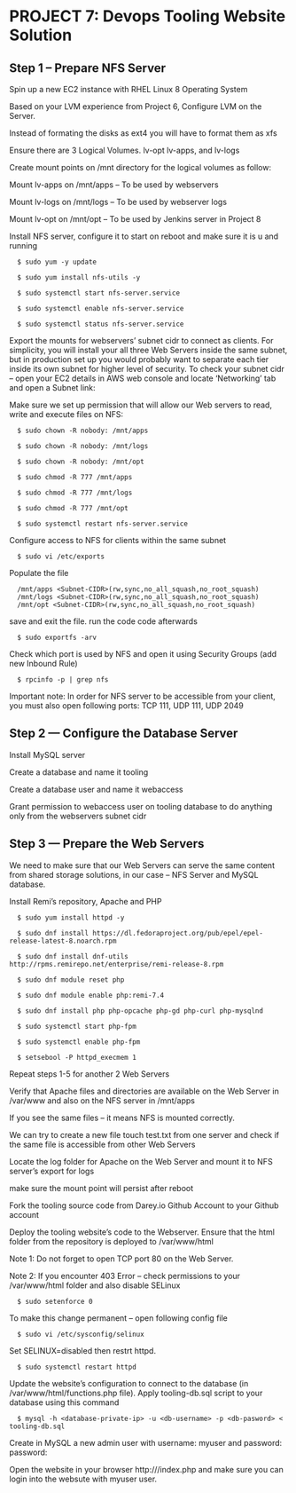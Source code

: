 # PROJECT 7: Devops Tooling Website Solution

## Step 1 – Prepare NFS Server

Spin up a new EC2 instance with RHEL Linux 8 Operating System

Based on your LVM experience from Project 6, Configure LVM on the Server.

Instead of formating the disks as ext4 you will have to format them as xfs

Ensure there are 3 Logical Volumes. lv-opt lv-apps, and lv-logs

Create mount points on /mnt directory for the logical volumes as follow:

Mount lv-apps on /mnt/apps – To be used by webservers

Mount lv-logs on /mnt/logs – To be used by webserver logs

Mount lv-opt on /mnt/opt – To be used by Jenkins server in Project 8


Install NFS server, configure it to start on reboot and make sure it is u and running

      $ sudo yum -y update

      $ sudo yum install nfs-utils -y

      $ sudo systemctl start nfs-server.service

      $ sudo systemctl enable nfs-server.service

      $ sudo systemctl status nfs-server.service
      
Export the mounts for webservers’ subnet cidr to connect as clients. For simplicity, you will install your all three Web Servers inside the same subnet, but in production set up you would probably want to separate each tier inside its own subnet for higher level of security.
To check your subnet cidr – open your EC2 details in AWS web console and locate ‘Networking’ tab and open a Subnet link:


Make sure we set up permission that will allow our Web servers to read, write and execute files on NFS:




      $ sudo chown -R nobody: /mnt/apps
      
      $ sudo chown -R nobody: /mnt/logs
      
      $ sudo chown -R nobody: /mnt/opt

      $ sudo chmod -R 777 /mnt/apps

      $ sudo chmod -R 777 /mnt/logs

      $ sudo chmod -R 777 /mnt/opt

      $ sudo systemctl restart nfs-server.service
      
      
Configure access to NFS for clients within the same subnet 

      $ sudo vi /etc/exports
      
Populate the file

      /mnt/apps <Subnet-CIDR>(rw,sync,no_all_squash,no_root_squash)
      /mnt/logs <Subnet-CIDR>(rw,sync,no_all_squash,no_root_squash)
      /mnt/opt <Subnet-CIDR>(rw,sync,no_all_squash,no_root_squash)
      
save and exit the file. run the code code afterwards

      $ sudo exportfs -arv
       
Check which port is used by NFS and open it using Security Groups (add new Inbound Rule)
     
      $ rpcinfo -p | grep nfs       

Important note: In order for NFS server to be accessible from your client, you must also open following ports: TCP 111, UDP 111, UDP 2049
       
## Step 2 — Configure the Database Server 

Install MySQL server

Create a database and name it tooling

Create a database user and name it webaccess

Grant permission to webaccess user on tooling database to do anything only from the webservers subnet cidr

## Step 3 — Prepare the Web Servers

We need to make sure that our Web Servers can serve the same content from shared storage solutions, in our case – NFS Server and MySQL database.

Install Remi’s repository, Apache and PHP

      $ sudo yum install httpd -y

      $ sudo dnf install https://dl.fedoraproject.org/pub/epel/epel-release-latest-8.noarch.rpm

      $ sudo dnf install dnf-utils http://rpms.remirepo.net/enterprise/remi-release-8.rpm

      $ sudo dnf module reset php

      $ sudo dnf module enable php:remi-7.4

      $ sudo dnf install php php-opcache php-gd php-curl php-mysqlnd

      $ sudo systemctl start php-fpm

      $ sudo systemctl enable php-fpm

      $ setsebool -P httpd_execmem 1

Repeat steps 1-5 for another 2 Web Servers

Verify that Apache files and directories are available on the Web Server in /var/www and also on the NFS server in /mnt/apps

If you see the same files – it means NFS is mounted correctly.
 
We can try to create a new file touch test.txt from one server and check if the same file is accessible from other Web Servers
 
Locate the log folder for Apache on the Web Server and mount it to NFS server’s export for logs 
 
make sure the mount point will persist after reboot

Fork the tooling source code from Darey.io Github Account to your Github account

Deploy the tooling website’s code to the Webserver. Ensure that the html folder from the repository is deployed to /var/www/html

Note 1: Do not forget to open TCP port 80 on the Web Server.

Note 2: If you encounter 403 Error – check permissions to your /var/www/html folder and also disable SELinux 
   
      $ sudo setenforce 0

To make this change permanent – open following config file 

      $ sudo vi /etc/sysconfig/selinux 
      
Set SELINUX=disabled then restrt httpd.

      $ sudo systemctl restart httpd
      
Update the website’s configuration to connect to the database (in /var/www/html/functions.php file). Apply tooling-db.sql script to your database using this command      

      $ mysql -h <database-private-ip> -u <db-username> -p <db-pasword> < tooling-db.sql
      
Create in MySQL a new admin user with username: myuser and password: password:

Open the website in your browser http://<Web-Server-Public-IP-Address-or-Public-DNS-Name>/index.php and make sure you can login into the websute with myuser user.
























 
 





















       
       
       
       
       
       
       
       
       
       
       
